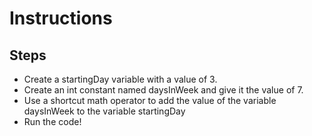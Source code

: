 ﻿# Instructions
## Steps

- Create a startingDay variable with a value of 3.
- Create an int constant named daysInWeek and give it the value of 7.
- Use a shortcut math operator to add the value of the variable daysInWeek to the variable startingDay
- Run the code!